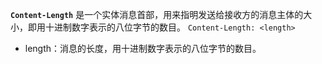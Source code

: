 **`Content-Length`** 是一个实体消息首部，用来指明发送给接收方的消息主体的大小，即用十进制数字表示的八位字节的数目。
`Content-Length: <length>`
- length：消息的长度，用十进制数字表示的八位字节的数目。